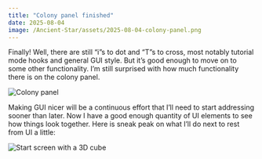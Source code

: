 ```yaml
---
title: "Colony panel finished"
date: 2025-08-04
image: /Ancient-Star/assets/2025-08-04-colony-panel.png
---
```


Finally! Well, there are still “i”s to dot and “T”s to cross, most notably tutorial mode hooks and general GUI style. But it’s good enough to move on to some other functionality. I’m still surprised with how much functionality there is on the colony panel.

![Colony panel](/Ancient-Star/assets/2025-08-04-colony-panel.png)

Making GUI nicer will be a continuous effort that I’ll need to start addressing sooner than later. Now I have a good enough quantity of UI elements to see how things look together. Here is sneak peak on what I’ll do next to rest from UI a little:

![Start screen with a 3D cube](/Ancient-Star/assets/2025-08-04-cube-3d.png)
